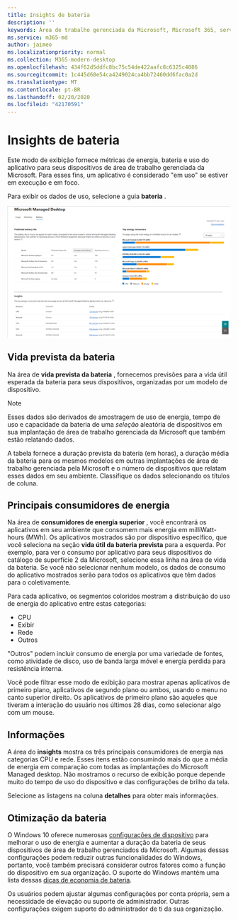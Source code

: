 ```yaml
---
title: Insights de bateria
description: ''
keywords: Área de trabalho gerenciada da Microsoft, Microsoft 365, serviço, documentação
ms.service: m365-md
author: jaimeo
ms.localizationpriority: normal
ms.collection: M365-modern-desktop
ms.openlocfilehash: 434f62d5ddfc8bc75c54de422aafc8c6325c4086
ms.sourcegitcommit: 1c445d68e54ca4249024ca4bb72460dd6fac0a2d
ms.translationtype: MT
ms.contentlocale: pt-BR
ms.lasthandoff: 02/20/2020
ms.locfileid: "42170591"
---
```

# <a name="battery-insights"></a>Insights de bateria
Este modo de exibição fornece métricas de energia, bateria e uso do aplicativo para seus dispositivos de área de trabalho gerenciada da Microsoft. Para esses fins, um aplicativo é considerado "em uso" se estiver em execução e em foco.

Para exibir os dados de uso, selecione a guia **bateria** .

![Painel da bateria: vida prevista da bateria por modelo de dispositivo no canto superior esquerdo, os principais consumidores de energia (por aplicativo) na parte superior direita, a tabela insights na parte inferior. Link de documentação no canto superior direito.](../../media/insights_battery.png)

## <a name="predicted-battery-life"></a>Vida prevista da bateria

Na área de **vida prevista da bateria** , fornecemos previsões para a vida útil esperada da bateria para seus dispositivos, organizadas por um modelo de dispositivo.

> [!NOTE]
> Esses dados são derivados de amostragem de uso de energia, tempo de uso e capacidade da bateria de uma <em>seleção</em> aleatória de dispositivos em sua implantação de área de trabalho gerenciada da Microsoft que também estão relatando dados.

A tabela fornece a duração prevista da bateria (em horas), a duração média da bateria para os mesmos modelos em outras implantações de área de trabalho gerenciada pela Microsoft e o número de dispositivos que relatam esses dados em seu ambiente. Classifique os dados selecionando os títulos de coluna.



## <a name="top-energy-consumers"></a>Principais consumidores de energia

Na área de **consumidores de energia superior** , você encontrará os aplicativos em seu ambiente que consomem mais energia em milliWatt-hours (MWh). Os aplicativos mostrados são por dispositivo específico, que você seleciona na seção **vida útil da bateria prevista** para a esquerda. Por exemplo, para ver o consumo por aplicativo para seus dispositivos do catálogo de superfície 2 da Microsoft, selecione essa linha na área de vida da bateria. Se você não selecionar nenhum modelo, os dados de consumo do aplicativo mostrados serão para todos os aplicativos que têm dados para o coletivamente.

 Para cada aplicativo, os segmentos coloridos mostram a distribuição do uso de energia do aplicativo entre estas categorias:

- CPU
- Exibir
- Rede
- Outros

"Outros" podem incluir consumo de energia por uma variedade de fontes, como atividade de disco, uso de banda larga móvel e energia perdida para resistência interna. 

Você pode filtrar esse modo de exibição para mostrar apenas aplicativos de primeiro plano, aplicativos de segundo plano ou ambos, usando o menu no canto superior direito. Os aplicativos de primeiro plano são aqueles que tiveram a interação do usuário nos últimos 28 dias, como selecionar algo com um mouse.

## <a name="insights"></a>Informações

A área do **insights** mostra os três principais consumidores de energia nas categorias CPU e rede. Esses itens estão consumindo mais do que a média de energia em comparação com todas as implantações do Microsoft Managed desktop. Não mostramos o recurso de exibição porque depende muito do tempo de uso do dispositivo e das configurações de brilho da tela. 

Selecione as listagens na coluna **detalhes** para obter mais informações.

## <a name="battery-optimization"></a>Otimização da bateria

O Windows 10 oferece numerosas [configurações de dispositivo](https://support.microsoft.com/help/20443/windows-10-battery-saving-tips) para melhorar o uso de energia e aumentar a duração da bateria de seus dispositivos de área de trabalho gerenciados da Microsoft. Algumas dessas configurações podem reduzir outras funcionalidades do Windows, portanto, você também precisará considerar outros fatores como a função do dispositivo em sua organização. O suporte do Windows mantém uma lista dessas [dicas de economia de bateria](https://support.microsoft.com/help/20443/windows-10-battery-saving-tips).

Os usuários podem ajustar algumas configurações por conta própria, sem a necessidade de elevação ou suporte de administrador. Outras configurações exigem suporte do administrador de ti da sua organização.

